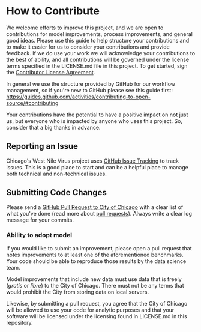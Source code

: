 # How to Contribute

We welcome efforts to improve this project, and we are open to contributions for model improvements, process improvements, and general good ideas.  Please use this guide to help structure your contributions and to make it easier for us to consider your contributions and provide feedback.  If we do use your work we will acknowledge your contributions to the best of ability, and all contributions will be governed under the license terms specified in the LICENSE.md file in this project. To get started, sign the [Contributor License Agreement](https://www.clahub.com/agreements/Chicago/west-nile-virus-predictions).

In general we use the structure provided by GitHub for our workflow management, so if you're new to GitHub please see this guide first: https://guides.github.com/activities/contributing-to-open-source/#contributing

Your contributions have the potential to have a positive impact on not just us, but everyone who is impacted by anyone who uses this project.  So, consider that a big thanks in advance.

## Reporting an Issue

Chicago's West Nile Virus project uses [GitHub Issue Tracking](https://github.com/Chicago/west-nile-virus-predictions/issues) to track issues. This is a good place to start and can be a helpful place to manage both technical and non-technical issues. 

## Submitting Code Changes

Please send a [GitHub Pull Request to City of Chicago](https://github.com/chicago/west-nile-virus-predictions/pull/new/master) with a clear list of what you've done (read more about [pull requests](http://help.github.com/pull-requests/)). Always write a clear log message for your commits. 

### Ability to adopt model
If you would like to submit an improvement, please open a pull request that notes improvements to at least one of the aforementioned benchmarks. Your code should be able to reproduce those results by the data science team.

Model improvements that include new data must use data that is freely (*gratis* or *libre*) to the City of Chicago. There must not be any terms that would prohibit the City from storing data.on local servers.

Likewise, by submitting a pull request, you agree that the City of Chicago will be allowed to use your code for analytic purposes and that your software will be licensed under the licensing found in LICENSE.md in this repository.
